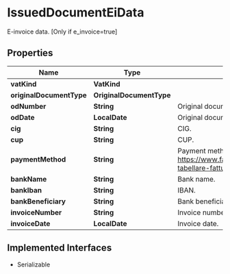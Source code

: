 

# IssuedDocumentEiData

E-invoice data. [Only if e_invoice=true]

## Properties

Name | Type | Description | Notes
------------ | ------------- | ------------- | -------------
**vatKind** | **VatKind** |  |  [optional]
**originalDocumentType** | **OriginalDocumentType** |  |  [optional]
**odNumber** | **String** | Original document number. |  [optional]
**odDate** | **LocalDate** | Original document date. |  [optional]
**cig** | **String** | CIG. |  [optional]
**cup** | **String** | CUP. |  [optional]
**paymentMethod** | **String** | Payment method (see https://www.fatturapa.gov.it/export/documenti/fatturapa/v1.2.1/Rappresentazione-tabellare-fattura-ordinaria.pdf for the accepted values of ModalitaPagamento). |  [optional]
**bankName** | **String** | Bank name. |  [optional]
**bankIban** | **String** | IBAN. |  [optional]
**bankBeneficiary** | **String** | Bank beneficiary. |  [optional]
**invoiceNumber** | **String** | Invoice number. |  [optional]
**invoiceDate** | **LocalDate** | Invoice date. |  [optional]


## Implemented Interfaces

* Serializable


